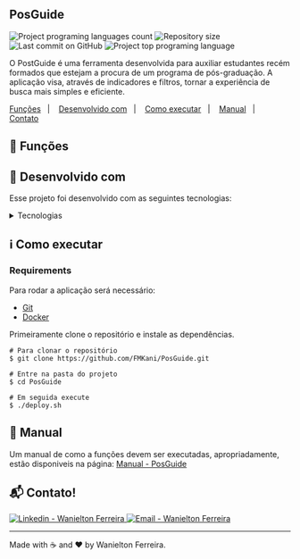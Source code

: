 <h2>PosGuide</h2>

<p align="left">
  <img alt="Project programing languages count" src="https://img.shields.io/github/languages/count/FMKani/PosGuide?">
  <img alt="Repository size" src="https://img.shields.io/github/repo-size/FMKani/PosGuide?">
  <img alt="Last commit on GitHub" src="https://img.shields.io/github/last-commit/FMKani/PosGuide?">
  <img alt="Project top programing language" src="https://img.shields.io/github/languages/top/FMKani/PosGuide?">
</p> 

O PostGuide é uma ferramenta desenvolvida para auxiliar estudantes recém formados que estejam a procura de um programa de pós-graduação. A aplicação visa, através de indicadores e filtros, tornar a experiência de busca mais simples e eficiente. 

<p align="left">
 <a href="#bookmark-funções">Funções</a>&nbsp;&nbsp;&nbsp;|&nbsp;&nbsp;&nbsp;
 <a href="#rocket-desenvolvido-com">Desenvolvido com</a>&nbsp;&nbsp;&nbsp;|&nbsp;&nbsp;&nbsp;
 <a href="#information_source-como-executar">Como executar</a>&nbsp;&nbsp;&nbsp;|&nbsp;&nbsp;&nbsp;
 <a href="#blue_book-manual">Manual</a>&nbsp;&nbsp;&nbsp;|&nbsp;&nbsp;&nbsp;
 <a href="#mailbox_with_mail-contato">Contato</a>
</p>

## :bookmark: Funções

## :rocket: Desenvolvido com

Esse projeto foi desenvolvido com as seguintes tecnologias:

<details>
  <summary>Tecnologias</summary>

-   [Node.js](https://nodejs.org/)
-   [Next.js](https://nextjs.org/)
-   [Postgres](https://www.postgresql.org/)
-   [OpenLayers](https://openlayers.org/)
-   [Docker](https://www.docker.com/)
-   [VS Code](https://code.visualstudio.com/)
-   [Prisma](https://www.prisma.io/)
-   [React](https://pt-br.reactjs.org/)

</details>


## :information_source: Como executar

### Requirements

Para rodar a aplicação será necessário:
* [Git](https://git-scm.com)
* [Docker](https://www.docker.com/)

Primeiramente clone o repositório e instale as dependências.
<br>

```
# Para clonar o repositório
$ git clone https://github.com/FMKani/PosGuide.git

# Entre na pasta do projeto
$ cd PosGuide

# Em seguida execute 
$ ./deploy.sh
```

## :blue_book: Manual

Um manual de como a funções devem ser executadas, apropriadamente, estão disponiveis na página: [Manual - PosGuide](https://balsam-rambutan-da5.notion.site/Graduate-Guide-User-Wiki-6ee8910492ad4beea536ca2ee13a7d71)

## :mailbox_with_mail: Contato!


<a href="https://www.linkedin.com/in/wanielton-ferreira" target="_blank" >
  <img alt="Linkedin - Wanielton Ferreira" src="https://img.shields.io/badge/Linkedin--%23F8952D?style=social&logo=linkedin">
</a>
<a href="mailto:wanieltonferreira@gmail.com" target="_blank" >
  <img alt="Email - Wanielton Ferreira" src="https://img.shields.io/badge/Email--%23F8952D?style=social&logo=gmail">
</a> 

---

Made with :coffee: and ❤️ by Wanielton Ferreira.
